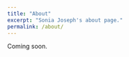 ```yaml
---
title: "About"
excerpt: "Sonia Joseph's about page."
permalink: /about/
---
```

<!-- 
Hi, my name is Sonia Joseph. I am a graduate of Princeton University where I studied computational neuroscience, computer science, anthropology, and creative writing. My senior theses were on machine learning models of semantic representation in the human brain, advised by Uri Hasson, and a book titled *Polly*, advised by Aleksandar Hemon. My past experience includes the Princeton Neuroscience Institute, the Harvard Evolutionary Psychology Lab, and the investment firm Ruane, Cunniff and Goldfarb.

I am interested in human and non-human intelligences, and the principles by which they operate.

 -->
<!-- Hi, my name is Sonia Joseph. I studied machine learning, computational neuroscience, and computer science at Princeton University. My senior thesis was on machine learning models for semantic representation in the human brain, advised by Uri Hasson.

I am interested in generalizable principles of human and non-human intelligence. -->

Coming soon.
